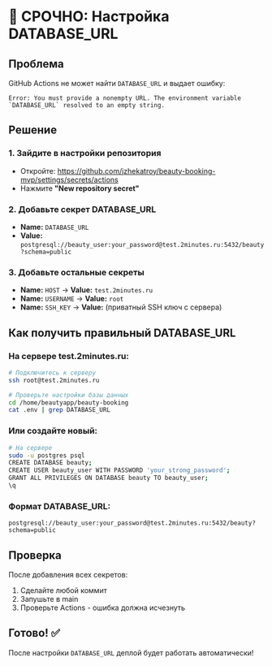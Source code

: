# 🚨 СРОЧНО: Настройка DATABASE_URL

## Проблема
GitHub Actions не может найти `DATABASE_URL` и выдает ошибку:
```
Error: You must provide a nonempty URL. The environment variable `DATABASE_URL` resolved to an empty string.
```

## Решение

### 1. Зайдите в настройки репозитория
- Откройте: https://github.com/jzhekatroy/beauty-booking-mvp/settings/secrets/actions
- Нажмите **"New repository secret"**

### 2. Добавьте секрет DATABASE_URL
- **Name:** `DATABASE_URL`
- **Value:** `postgresql://beauty_user:your_password@test.2minutes.ru:5432/beauty?schema=public`

### 3. Добавьте остальные секреты
- **Name:** `HOST` → **Value:** `test.2minutes.ru`
- **Name:** `USERNAME` → **Value:** `root`
- **Name:** `SSH_KEY` → **Value:** (приватный SSH ключ с сервера)

## Как получить правильный DATABASE_URL

### На сервере test.2minutes.ru:
```bash
# Подключитесь к серверу
ssh root@test.2minutes.ru

# Проверьте настройки базы данных
cd /home/beautyapp/beauty-booking
cat .env | grep DATABASE_URL
```

### Или создайте новый:
```bash
# На сервере
sudo -u postgres psql
CREATE DATABASE beauty;
CREATE USER beauty_user WITH PASSWORD 'your_strong_password';
GRANT ALL PRIVILEGES ON DATABASE beauty TO beauty_user;
\q
```

### Формат DATABASE_URL:
```
postgresql://beauty_user:your_password@test.2minutes.ru:5432/beauty?schema=public
```

## Проверка

После добавления всех секретов:
1. Сделайте любой коммит
2. Запушьте в main
3. Проверьте Actions - ошибка должна исчезнуть

## Готово! ✅

После настройки `DATABASE_URL` деплой будет работать автоматически!
